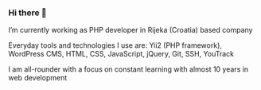 ### Hi there 👋

I’m currently working as PHP developer in Rijeka (Croatia) based company 

Everyday tools and technologies I use are: Yii2 (PHP framework), WordPress CMS, HTML, CSS, JavaScript, jQuery, Git, SSH, YouTrack

I am all-rounder with a focus on constant learning with almost 10 years in web development

<!--
**npapratovic/npapratovic** is a ✨ _special_ ✨ repository because its `README.md` (this file) appears on your GitHub profile.

Here are some ideas to get you started:

- 🔭 I’m currently working on ...
- 🌱 I’m currently learning ...
- 👯 I’m looking to collaborate on ...
- 🤔 I’m looking for help with ...
- 💬 Ask me about ...
- 📫 How to reach me: ...
- 😄 Pronouns: ...
- ⚡ Fun fact: ...
-->
